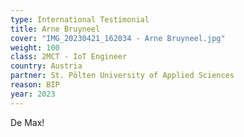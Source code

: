 ```yaml
---
type: International Testimonial
title: Arne Bruyneel
cover: "IMG_20230421_162034 - Arne Bruyneel.jpg"
weight: 100
class: 2MCT - IoT Engineer
country: Austria
partner: St. Pölten University of Applied Sciences
reason: BIP
year: 2023
---
```


De Max!